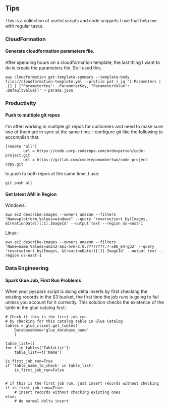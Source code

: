 ## Tips
This is a collection of useful scripts and code snippets I use that help me with regular tasks.

### CloudFormation

#### Generate cloudformation parameters file.
After spending hours on a cloudformation template, the last thing I want to do is create the parameters file. So I used this.
```
aws cloudformation get-template-summary --template-body file://cloudformation-template.yml --profile pat | jq '[.Parameters | .[] | {"ParameterKey": .ParameterKey, "ParameterValue": .DefaultValue}]' > params.json
```

### Productivity

#### Push to multiple git repos
I'm often working in multiple git repos for customers and need to make sure two of them are in sync at the same time. I configure git like the following to accomplish that.
```
[remote "all"]
        url = https://code.corp.coderepo.com/mrdevperson/code-project.git
        url = https://gitlab.com/codereponumbertwo/code-project-copy.git
```
to push to both repos at the same time, I use:
```
git push all
```

#### Get latest AMI in Region
Windows:
```
aws ec2 describe-images --owners amazon --filters "Name=platform,Values=windows" --query 'reverse(sort_by(Images, &CreationDate))[:1].ImageId' --output text --region us-east-1
```

Linux:
```
aws ec2 describe-images --owners amazon --filters 'Name=name,Values=amzn2-ami-hvm-2.0.????????.?-x86_64-gp2' --query 'reverse(sort_by(Images, &CreationDate))[:1].ImageId' --output text --region us-east-1
```
### Data Engineering

#### Spark Glue Job, First Run Problems
When your pyspark script is doing delta inserts by first checking the existing records in the S3 bucket, the first time the job runs is going to fail unless you account for it correctly. This solution checks the existence of the table in the glue catalog first:

```
# Check if this is the first job run
# by checking for this catalog table in Glue Catalog
tables = glue_client.get_tables(
    DatabaseName='glue_database_name'
    )

table_list=[]
for t in tables['TableList']:
    table_list+=t['Name']

is_first_job_run=True
if 'table_name_to_check' in table_list:
    is_first_job_run=False


# if this is the first job run, just insert records without checking
if is_first_job_run==True:
    # insert records without checking existing ones
else:
    # do normal delta insert
```